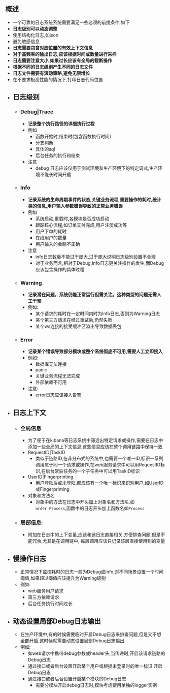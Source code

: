 ## 概述
- 一个可靠的日志系统系统需要满足一些必须的前提条件,如下
- **日志级别可以动态调整**
- 使用结构化日志,如json
- 避免敏感信息
- **日志需要包含对应位置的有效上下文信息**
- **对于高频率的输出日志,应该根据时间或数量进行采样**
- **日志需要注意大小,如果过长应该有全局的截断操作**
- **根据不同的日志级别产生不同的日志文件**
- **日志文件需要有滚动策略,避免无限增长**
- 在不要求极高性能的情况下,打印日志代码位置
- ## 日志级别
	- ### Debug|Trace
		- **记录整个执行路径的详细执行过程**
		- 例如
			- 函数开始时,结束时(包含函数执行时间)
			- 分支判断
			- 具体的sql
			- 后台任务的执行和结束
		- 注意
			- debug 日志应该仅用于测试环境和生产环境下的特定调式,生产环境不能长时间开启
	- ### Info
		- **记录系统的生命周期事件的状态,关键业务流程,重要操作的耗时,统计类的信息,用户输入参数错误导致的正常业务错误**
		- 例如
			- 系统启动,重载时,各模块是否成功启动
			- 跟踪核心流程,如订单支付完成,用户注册成功等
			- 用户下单的耗时
			- 在线用户的数量
			- 用户输入的金额不正确
		- 注意
			- info日志数量不能过于庞大,过于庞大说明日志级别设置不合理
			- 对于业务而言,相对于Debug,Info日志更关注操作的发生,而Debug应该包含操作的具体过程
	- ### Warning
		- **记录潜在问题，系统仍能正常运行但需关注。这种类型的问题无需人工干预**
		- 例如:
			- 某个请求的耗时在一定时间内时为Info日志,否则为Warning日志
			- 某个第三方请求在经过重试后,仍然失败
			- 某个ws连接的接受缓冲区溢出导致数据丢包
	- ### Error
		- **记录某个错误导致部分模块或整个系统彻底不可用,需要人工立即接入**
		- 例如:
			- 数据库无法连接
			- panic
			- 关键业务流程无法完成
			- 外部依赖不可用
		- 注意:
			- error日志应该接入告警
- ## 日志上下文
	- ### 全局信息
		- 为了便于在kibana等日志系统中筛选出特定请求或操作,需要在日志中添加一些全局的上下文信息,这些信息应该在整个调用链路中保持一致
		- RequestID|TaskID
			- 类似于链路ID,在非分布式的系统中,也需要一个唯一ID,标识一系列调用属于同一个请求或操作,在web服务请求中可以用RequestID标识,在后台常驻任务的一个子任务中可以用TaskID标识
		- UserID|Fingerprinting
			- 用户登陆后或未登陆,都应该有一个唯一标识来识别用户,如UserID或Fingerprinting
		- 对象和方法名
			- 对象中的方法在日志中开头加上对象名和方法名,如`order.Process`,函数中的日志开头加上函数名如`Process`
	- ### 局部信息:
		- 附加在日志中的上下变量,应该和该日志直接相关,方便排查问题,但是不能冗余,尤其是在调用链中, 每层调用应该只记录该层直接使用到的变量
- ## 慢操作日志
	- 正常情况下监控耗时的日志一般为Debug或Info,对不同场景设置一个时间阈值,如果超过阈值应该提升为Warning级别
	- 例如:
		- web服务用户请求
		- 第三方依赖请求
		- 后台任务执行时间过长
- ## 动态设置局部Debug日志输出
	- 在生产环境中,有的时候需要临时开启Debug日志来排查问题,但是又不想全部开启,这时候就需要动态设置局部Debug日志输出
	- 例如:
		- 如web请求中携带debug参数或header头,当传递时,开启该请求链路的Debug日志
		- 通过接口或者后台设置开启某个用户或根据未登录时的唯一标识 开启Debug日志
		- 通过接口或者后台设置开启某个模块的Debug日志
			- 需要分模块开启debug日志时,模块考虑使用单独的logger实例